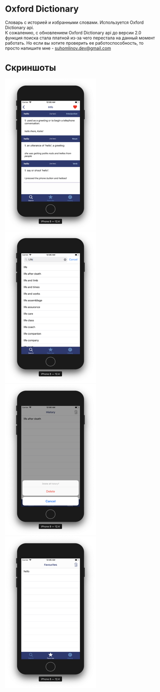 # Oxford Dictionary
Словарь с историей и избранными словами. Используется Oxford Dictionary api.  
К сожалению, с обновлением Oxford Dictionary api до версии 2.0 функция поиска стала платной из-за чего перестала на данный момент работать. Но если вы хотите проверить ее работоспособность, то просто напишите мне - suhomlinov.dev@gmail.com
# Скриншоты

<img src="images/definition.png" width=300 height=500> <img src="images/search.png" width=300 height=500> <img src="images/history.png" width=300 height=500> <img src="images/favourites.png" width=300 height=500>
